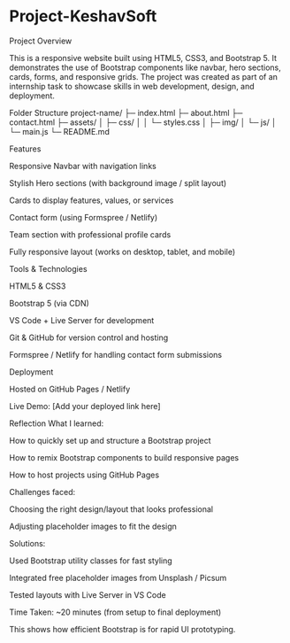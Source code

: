 # Project-KeshavSoft
Project Overview

This is a responsive website built using HTML5, CSS3, and Bootstrap 5.
It demonstrates the use of Bootstrap components like navbar, hero sections, cards, forms, and responsive grids.
The project was created as part of an internship task to showcase skills in web development, design, and deployment.

 Folder Structure
project-name/
├─ index.html
├─ about.html
├─ contact.html
├─ assets/
│  ├─ css/
│  │  └─ styles.css
│  ├─ img/
│  └─ js/
│     └─ main.js
└─ README.md

 Features

Responsive Navbar with navigation links

Stylish Hero sections (with background image / split layout)

Cards to display features, values, or services

Contact form (using Formspree / Netlify)

Team section with professional profile cards

Fully responsive layout (works on desktop, tablet, and mobile)

 Tools & Technologies

HTML5 & CSS3

Bootstrap 5 (via CDN)

VS Code + Live Server for development

Git & GitHub for version control and hosting

Formspree / Netlify for handling contact form submissions

Deployment

Hosted on GitHub Pages / Netlify

Live Demo: [Add your deployed link here]

Reflection
What I learned:

How to quickly set up and structure a Bootstrap project

How to remix Bootstrap components to build responsive pages

How to host projects using GitHub Pages

Challenges faced:

Choosing the right design/layout that looks professional

Adjusting placeholder images to fit the design

Solutions:

Used Bootstrap utility classes for fast styling

Integrated free placeholder images from Unsplash / Picsum

Tested layouts with Live Server in VS Code

Time Taken: ~20 minutes (from setup to final deployment)

This shows how efficient Bootstrap is for rapid UI prototyping.
